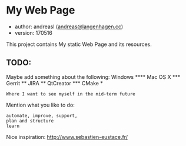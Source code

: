 # My Web Page
- author: andreasl (andreas@langenhagen.cc)
- version: 170516

This project contains My static Web Page and its resources.


## TODO:
Maybe add something about the following:
    Windows ****
    Mac OS X ***
    Gerrit **
    JIRA **
    QtCreator ***
    CMake *

    Where I want to see myself in the mid-term future

Mention what you like to do:

    automate, improve, support,
    plan and structure
    learn

Nice inspiration:
http://www.sebastien-eustace.fr/
